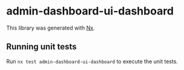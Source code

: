 # admin-dashboard-ui-dashboard

This library was generated with [Nx](https://nx.dev).

## Running unit tests

Run `nx test admin-dashboard-ui-dashboard` to execute the unit tests.

